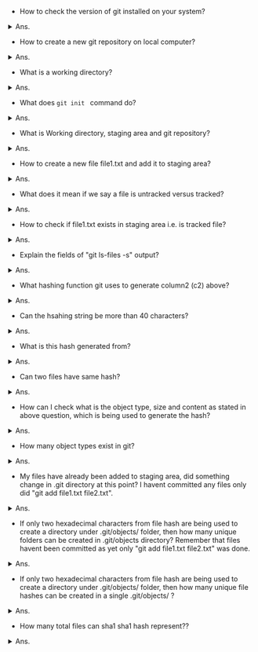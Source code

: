 - How to check the version of git installed on your system?
<details><summary>Ans.</summary>
<p>

```
$ git version
```
</p>
</details>

- How to create a new git repository on local computer?
<details><summary>Ans.</summary>
<p>

```
$ mkdir -p /apps/myDir
$ cd /apps/myDir
$ git init
```
</p>
</details>


- What is a working directory?
<details><summary>Ans.</summary>
<p>

```
It is the directory from where "git init" was run.
If "git init" was run from within "/apps/myDir" then "/apps/myDir/" is working directory.
$ pwd
/apps/
$ mkdir myDir
$ cd /apps/myDir
$ git init
```
</p>
</details>


- What does ```git init ``` command do?
<details><summary>Ans.</summary>
<p>

```
git init creates a .git folder in the folder from where the "git init" command was run.
If "git init" was run from "/apps/myDir" then you will see "/apps/myDir/.git" folder after running init.
.git is the folder which git uses to track the various objects within a working directory (/apps/myDir/).
```
</p>
</details>


- What is Working directory, staging area and git repository?
<details><summary>Ans.</summary>
<p>

```
Between a file creation and commiting using git, below are the "areas" where a file exists in it lifecycle till it gets commited:
1) Working Directory - This is where you ran git init command in (has .git folder) and where you create the files/folders.  
2) Staging Area - This is where file gets tracked for commit using add command. Exa. git add <filename> adds file to staging area.
3) Git Repository - This is where file gets addded once an added file gets committed. Exa. git commit -m "Message"
```
</p>
</details>


- How to create a new file file1.txt and add it to staging area?
<details><summary>Ans.</summary>
<p>

```
$ touch file1.txt
$ git add file1.txt
```
</p>
</details>

- What does it mean if we say a file is untracked versus tracked?
<details><summary>Ans.</summary>
<p>

```
Untracked files - Files which have been created by user but not added to staging area using "git add".
Untracked files are shown in red in "git status" output.

Tracked files - Files which have been addded to staging area but haven't been committed as yet. 
Onlu "git add" has been performed on these files. "git commit" hasn't been initiated as yet.
Tracked files are shown in green in "git status" output.

```
</p>
</details>


- How to check if file1.txt exists in staging area i.e. is tracked file?
<details><summary>Ans.</summary>
<p>

```
$ git status
$ git ls-files -s

"git status" will show file1.txt in green meaning it is currently tracked (not committed).
"git ls-files -s" can be a test to see if a file is tracked, but what if it is already committed? 

###Perform below steps to see it in action
###create directory using "mkdir"
###move to directory using "cd"

$ mkdir test 
$ cd test 

###initialize repo using "git init"
###create a blank file in test directory using "touch"
$ git init 
$ touch file1.txt 

###check what files exist in working directory and are untracked using "git status". file1.txt should be in red(untracked).
$ git status 

###check which files are in staging area using "git ls-files -s". Should return nothing. 
$ git ls-files -s 

###create another blank file file2.txt in test directory.
###check what files exist in working directory and are untracked. file1.txt and file2.txt should be in red(untracked).
$ touch file2.txt 
$ git status 

###add file1.txt to staging area using "git add"
###"git status" should now show file1.txt in green (tracked) and file2.txt in red (untracked)
$ git add file1.txt 
$ git status 

###Below command should show file1.txt but not file2.txt
$ git ls-files -s 

###Should have content something similar to below
100644 e69de29bb2d1d6434b8b29ae775ad8c2e48c5391 0       file1.txt

###add file2.txt to staging area
$ git add file2.txt 

###Check file1.txt and file2.txt should be in green meaning it is in staging area.
$ git status 

###Below command should show file1.txt and file2.txt
$ git ls-files -s 

###Should have content something similar to below
100644 e69de29bb2d1d6434b8b29ae775ad8c2e48c5391 0       file1.txt
100644 e69de29bb2d1d6434b8b29ae775ad8c2e48c5391 0       file2.txt
```
</p>
</details>


- Explain the fields of "git ls-files -s" output?
<details><summary>Ans.</summary>
<p>

```
c1     c2                                       c3      c4
100644 e69de29bb2d1d6434b8b29ae775ad8c2e48c5391 0       file1.txt

100644 - c1 defines type of file and its permission (100 being regular file 644 being it permission out of 777)
e69de2... - c2 this is the hash of the file1.txt
0 - c3 denotes how many versions of files exist in the repo. 0 denotes 0th version (only one version)
file1.txt - c4 is the file name in staging area.
```
</p>
</details>

- What hashing function git uses to generate column2 (c2) above?
<details><summary>Ans.</summary>
<p>

```
SHA1. It is a 40 characters long hexadecimal string
```
</p>
</details>


- Can the hsahing string be more than 40 characters?
<details><summary>Ans.</summary>
<p>

```
No. Since SHA1 is 160 bits long and each character in sha string is a hexadecimal representation (4 bits), hence
the hashing string can't be greater or less than 40 characters.
160 bits hash / 4bits to represent one hexadecimal character = 40 hexadecimal characters.
```
</p>
</details>



- What is this hash generated from?
<details><summary>Ans.</summary>
<p>

```
The hash is generated using 4 elements:
- type of object being staged/tracked.
- size of object
- padding null character '\0'
- file content.
```
</p>
</details>

- Can two files have same hash?
<details><summary>Ans.</summary>
<p>

```
Yes, if the object type, size and content of two files is same then their hash will be equal.
```
</p>
</details>

- How can I check what is the object type, size and content as stated in above question, which is being used to generate the hash?
<details><summary>Ans.</summary>
<p>

```
Using "git cat-file" with the hash of the file we can get the info:
1) Content used for hash:
$ git cat-file -p e69de29bb2d1d6434b8b29ae775ad8c2e48c5391

2) Size of the file:
$ git cat-file -s e69de29bb2d1d6434b8b29ae775ad8c2e48c5391

3) Object type of the file:
$ git cat-file -t e69de29bb2d1d6434b8b29ae775ad8c2e48c5391
```
</p>
</details>


- How many object types exist in git?
<details><summary>Ans.</summary>
<p>

```
There are four types of object:
1) blob - is used to store file data- it is generally a file.
2) commit - holds metadata for each change introduced in the repos. It includes author, committer, commit-data, and log- messages.
3) tree - this is to reference a directory structure. It holds reference hash to files within it.
4) tag - arbitrary human-readable name to a specific object usually a commit.
```
</p>
</details>

- My files have already been added to staging area, did something change in .git directory at this point?
I havent committed any files only did "git add file1.txt file2.txt".
<details><summary>Ans.</summary>
<p>

```
Once "git add" has been run, we saw the hash of the file objects has been created when we ran "git ls-files -s" to check staging area.
For every hash (therefore object) a directory/file gets created in .git/ folder. 
The naming convention of the file is as follows (keeping our file hash e69de29bb2d1d6434b8b29ae775ad8c2e48c5391 in mind):

$ workingDirectory/.git/<firstTwoHashCharacters/<Last38HasCharactersFileName>

In our example by adding file to staging area git created below directory and file as our file hash was e69de29bb2d1d6434b8b29ae775ad8c2e48c5391:
/apps/myDir/.git/objects/e6/9de29bb2d1d6434b8b29ae775ad8c2e48c5391

Since both files had same hash, hence only one file exists.
```
</p>
</details>

- If only two hexadecimal characters from file hash are being used to create a directory under .git/objects/ folder,
then how many unique folders can be created in .git/objects directory?
Remember that files havent been committed as yet only "git add file1.txt file2.txt" was done.
<details><summary>Ans.</summary>
<p>

```
Let's say you have one bit to work with "X", then you have only two options 0 or 1 to put in X, hence only two possible folderNames
can be created using one bit, either folder 0 or folder 1.
However if you had 2 bits "XY", then now you can create 4 folder names, essentially, 00, 01, 10 and 11.
If you had 3 bits "XYZ", then you can create 8 folder names, essentially, 000, 001, 010, 011, 100, 101, 110, 111.

So in essence if we had N number of bits to work with (in our above cases X had N as one, XY had N as 2, XYZ had N as 3) 
and if each of these bits had two options (say M where M which was either 0 or 1 in case of a bit) 
then one could create (number of options a bit represents) to the power (how many bits we had to work with) folder names.
In above examples M**N (or M exponent N) gave us 2 exp 1=2, 2 exp 2=4, 2 exp 3=8 and so on where M was 2(0 and 1) and N(1,2,3)...

In case of git it chooses first two hexadecimal characters as folder name, and remember we mentioned that each hexadecimal character is 4 bits.
So in total git can use 4+4 = 8 bits to represent each folder. Hence total folders will be 2 exp N = 2 exp 8 = 256 folders.
$ workingDirectory/.git/<firstTwoHashCharacters/<Last38HasCharactersFileName>

In our example by adding file to staging area git created below directory and file as our file hash was e69de29bb2d1d6434b8b29ae775ad8c2e48c5391:
/apps/myDir/.git/objects/e6/9de29bb2d1d6434b8b29ae775ad8c2e48c5391

Since both files had same hash, hence only one file exists.
```
</p>
</details>


- If only two hexadecimal characters from file hash are being used to create a directory under .git/objects/ folder,
then how many unique file hashes can be created in a single .git/objects/<aGivenDirectory> ?
<details><summary>Ans.</summary>
<p>

```
By above logic when two char were used for folder names we had 2 exp (2 char * 4bits per char) = 2 exp 8 = 256 folders.
Thus number of unique files per folder will be 2 exp (38 char * 4 bits) = 2 exp 152

Similary a total of 256 folders * (2 exp 152) unique files can be represented.
Not surpisingly this is actually 2 exp 160 (as 256 = 2 exp 8 and 2 exp 8 * 2 exp 152 = 2 exp 160) where 160 bits
was how long a sha1 hash was.
```
</p>
</details>

- How many total files can sha1 sha1 hash represent??
<details><summary>Ans.</summary>
<p>

```
Since there are 256 (2 exp 8) unique folders that can be represented in git/objects/ folder.
And each folder can have 2 exp 152 unique files i.e. 2 exp (38 char * 4 bits) = 2 exp 152

Hence total unique files which can be represented are (2 exp 8 folders) * (2 exp 152). 
Not surpisingly this is actually 2 exp 160 where sha1 hash length was 160 bits.
```
</p>
</details>

